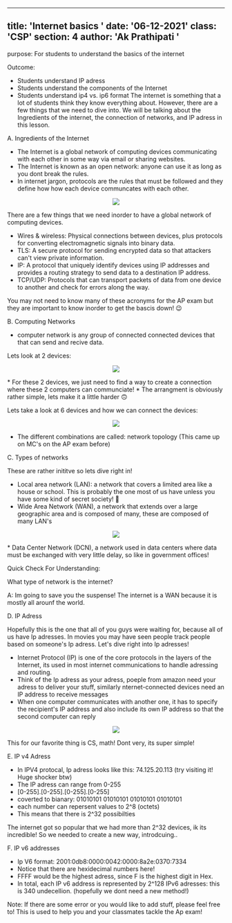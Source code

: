 ---
 title: 'Internet basics '
 date: '06-12-2021'
 class: 'CSP'
 section: 4 
 author: 'Ak Prathipati '
 ---
 purpose: For students to understand the basics of the internet 
 
 Outcome: 
 * Students understand IP adress 
 * Students understand the components of the Internet 
 * Students understand ip4 vs. ip6 format
 The internet is something that a lot of students think they know everything about. However, there are a few things 
 that we need to dive into. We will be talking about the Ingredients of the internet, the connection of networks, and 
 IP adress in this lesson. 

 A. Ingredients of the Internet 
 * The Internet is a global network of computing devices communicating with each other in some way via email or sharing websites. 
 * The Internet is known as an open network: anyone can use it as long as you dont break the rules.
 * In internet jargon, protocols are the rules that must be followed and they define how how each device communcates with each other. 
 <p align="center">
   <img src="https://cdn.kastatic.org/ka-perseus-images/f815c4beffa050dfb3cf19df328a7ceafdc992ba.svg" />
 <p>

  There are a few things that we need inorder to have a global network of computing devices. 

   * Wires & wireless: Physical connections between devices, plus protocols for converting electromagnetic signals into binary data.
   * TLS: A secure protocol for sending encrypted data so that attackers can't view private information.
   * IP: A protocol that uniquely identify devices using IP addresses and provides a routing strategy to send data to a destination IP address.
   * TCP/UDP: Protocols that can transport packets of data from one device to another and check for errors along the way.

   You may not need to know many of these acronyms for the AP exam but they are important to know inorder to get the bascis down! 😉

   B. Computing Networks 
   *  computer network is any group of connected connected devices that that can send and recive data. 

   Lets look at 2 devices: 
   <p align="center">
   <img src="https://cdn.kastatic.org/ka-perseus-images/59ff807f354dfdf1d4b97768e49080a4b1bda69e.svg" />
 <p>
   * For these 2 devices, we just need to find a way to create a connection where these 2 computers can communciate!
   * The arrangment is obviously rather simple, lets make it a little harder 🙃

   Lets take a look at 6 devices and how we can connect the devices: 
   <p align="center">
   <img src="https://cdn.kastatic.org/ka-perseus-images/125d8a23f36bf33055403fa707bd7243f6a1a06d.svg" />
 <p>

   * The different combinations are called: network topology (This came up on MC's on the AP exam before) 

   C. Types of networks 

   These are rather inititve so lets dive right in! 

   * Local area network (LAN):  a network that covers a limited area like a house or school. This is probably the one most of us have unless you have some kind of secret society! 🧐
   * Wide Area Network (WAN), a network that extends over a large geographic area and is composed of many, these are composed of many LAN's 
   <p align="center">
   <img src="https://cdn.kastatic.org/ka-perseus-images/151b3ab0f68043692511080d6250c04c3e7438da.svg" />
 <p>
   *  Data Center Network (DCN), a network used in data centers where data must be exchanged with very little delay, so like in government offices!

   Quick Check For Understanding: 

   What type of network is the internet? 

  A: Im going to save you the suspense! The internet is a WAN because it is mostly all arounf the world. 

   D. IP Adress 

   Hopefully this is the one that all of you guys were waiting for, because all of us have Ip adresses. In movies 
   you may have seen people track people based on someone's Ip adress. Let's dive right into Ip adresses! 
   * Internet Protocol (IP) is one of the core protocols in the layers of the Internet, its used in most internet communications to handle adressing and routing. 
   * Think of the Ip adress as your adress, poeple from amazon need your adress to deliver your stuff, similarly nternet-connected devices need an IP address to receive messages
   * When one computer communicates with another one, it has to  specify the recipient's IP address and also include its own IP address so that the second computer can reply
   <p align="center">
   <img src="https://cdn.kastatic.org/ka-perseus-images/3d17f7212c84868a1a6403298aebb5601ed8bcee.svg" />
 <p>

   This for our favorite thing is CS, math! Dont very, its super simple! 

   E. IP v4 Adress 
   * In IPV4 protocal, Ip adress looks like this: 74.125.20.113 (try visiting it! Huge shocker btw) 
   * The IP adress can range from 0-255 
   * [0-255].[0-255].[0-255].[0-255]
   * coverted to bianary: 01010101 01010101 01010101 01010101
   * each number can repersent values to 2^8 (octets)
   * This means that there is 2^32 possibilties 

   The internet got so popular that we had more than 2^32 devices, ik its incredible! So we needed to create a new way, introdcuing.. 

   F. IP v6 addresses
   * Ip V6 format: 2001:0db8:0000:0042:0000:8a2e:0370:7334
   * Notice that there are hexidecimal numbers here! 
   * FFFF would be the highest adress, since F is the highest  digit in Hex. 
   * In total, each IP v6 address is represented by 2^128 IPv6 adresses: this is 340 undecellion. (hopefully we dont need a new method!)

   Note: If there are some error or you would like to add stuff, please feel free to! This is used to help you and your classmates tackle the Ap exam!
